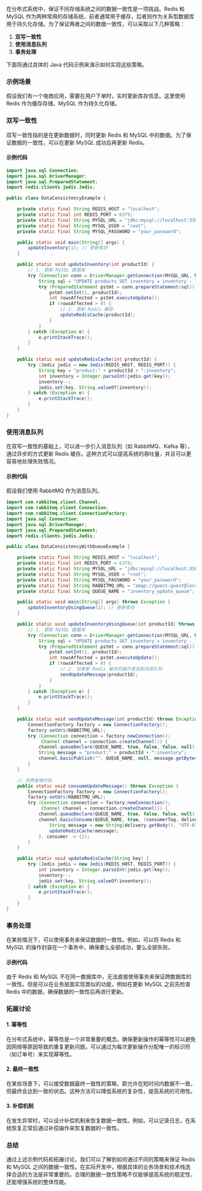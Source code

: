 在分布式系统中，保证不同存储系统之间的数据一致性是一项挑战。Redis 和 MySQL 作为两种常用的存储系统，前者通常用于缓存，后者则作为关系型数据库用于持久化存储。为了保证两者之间的数据一致性，可以采取以下几种策略：

1. **双写一致性**
2. **使用消息队列**
3. **事务处理**

下面将通过具体的 Java 代码示例来演示如何实现这些策略。

### 示例场景

假设我们有一个电商应用，需要在用户下单时，实时更新库存信息。这里使用 Redis 作为缓存存储，MySQL 作为持久化存储。

### 双写一致性

双写一致性指的是在更新数据时，同时更新 Redis 和 MySQL 中的数据。为了保证数据的一致性，可以在更新 MySQL 成功后再更新 Redis。

#### 示例代码

```java
import java.sql.Connection;
import java.sql.DriverManager;
import java.sql.PreparedStatement;
import redis.clients.jedis.Jedis;

public class DataConsistencyExample {

    private static final String REDIS_HOST = "localhost";
    private static final int REDIS_PORT = 6379;
    private static final String MYSQL_URL = "jdbc:mysql://localhost:3306/yourdb";
    private static final String MYSQL_USER = "root";
    private static final String MYSQL_PASSWORD = "your_password";

    public static void main(String[] args) {
        updateInventory(1); // 更新库存
    }

    public static void updateInventory(int productId) {
        // 1. 更新 MySQL 数据库
        try (Connection conn = DriverManager.getConnection(MYSQL_URL, MYSQL_USER, MYSQL_PASSWORD)) {
            String sql = "UPDATE products SET inventory = inventory - 1 WHERE id = ?";
            try (PreparedStatement pstmt = conn.prepareStatement(sql)) {
                pstmt.setInt(1, productId);
                int rowsAffected = pstmt.executeUpdate();
                if (rowsAffected > 0) {
                    // 2. 更新 Redis 缓存
                    updateRedisCache(productId);
                }
            }
        } catch (Exception e) {
            e.printStackTrace();
        }
    }

    public static void updateRedisCache(int productId) {
        try (Jedis jedis = new Jedis(REDIS_HOST, REDIS_PORT)) {
            String key = "product:" + productId + ":inventory";
            int inventory = Integer.parseInt(jedis.get(key));
            inventory--;
            jedis.set(key, String.valueOf(inventory));
        } catch (Exception e) {
            e.printStackTrace();
        }
    }
}
```

### 使用消息队列

在双写一致性的基础上，可以进一步引入消息队列（如 RabbitMQ、Kafka 等），通过异步的方式更新 Redis 缓存。这种方式可以提高系统的吞吐量，并且可以更容易地处理失败情况。

#### 示例代码

假设我们使用 RabbitMQ 作为消息队列。

```java
import com.rabbitmq.client.Channel;
import com.rabbitmq.client.Connection;
import com.rabbitmq.client.ConnectionFactory;
import java.sql.Connection;
import java.sql.DriverManager;
import java.sql.PreparedStatement;
import redis.clients.jedis.Jedis;

public class DataConsistencyWithQueueExample {

    private static final String REDIS_HOST = "localhost";
    private static final int REDIS_PORT = 6379;
    private static final String MYSQL_URL = "jdbc:mysql://localhost:3306/yourdb";
    private static final String MYSQL_USER = "root";
    private static final String MYSQL_PASSWORD = "your_password";
    private static final String RABBITMQ_URL = "amqp://guest:guest@localhost:5672/";
    private static final String QUEUE_NAME = "inventory_update_queue";

    public static void main(String[] args) throws Exception {
        updateInventoryUsingQueue(1); // 更新库存
    }

    public static void updateInventoryUsingQueue(int productId) throws Exception {
        // 1. 更新 MySQL 数据库
        try (Connection conn = DriverManager.getConnection(MYSQL_URL, MYSQL_USER, MYSQL_PASSWORD)) {
            String sql = "UPDATE products SET inventory = inventory - 1 WHERE id = ?";
            try (PreparedStatement pstmt = conn.prepareStatement(sql)) {
                pstmt.setInt(1, productId);
                int rowsAffected = pstmt.executeUpdate();
                if (rowsAffected > 0) {
                    // 2. 将更新 Redis 缓存的操作发送到消息队列
                    sendUpdateMessage(productId);
                }
            }
        } catch (Exception e) {
            e.printStackTrace();
        }
    }

    public static void sendUpdateMessage(int productId) throws Exception {
        ConnectionFactory factory = new ConnectionFactory();
        factory.setUri(RABBITMQ_URL);
        try (Connection connection = factory.newConnection();
             Channel channel = connection.createChannel()) {
            channel.queueDeclare(QUEUE_NAME, true, false, false, null);
            String message = "product:" + productId + ":inventory";
            channel.basicPublish("", QUEUE_NAME, null, message.getBytes("UTF-8"));
        }
    }

    // 消费者端代码
    public static void consumeUpdateMessage() throws Exception {
        ConnectionFactory factory = new ConnectionFactory();
        factory.setUri(RABBITMQ_URL);
        try (Connection connection = factory.newConnection();
             Channel channel = connection.createChannel()) {
            channel.queueDeclare(QUEUE_NAME, true, false, false, null);
            channel.basicConsume(QUEUE_NAME, true, (consumerTag, delivery) -> {
                String message = new String(delivery.getBody(), "UTF-8");
                updateRedisCache(message);
            }, consumer -> {});
        }
    }

    public static void updateRedisCache(String key) {
        try (Jedis jedis = new Jedis(REDIS_HOST, REDIS_PORT)) {
            int inventory = Integer.parseInt(jedis.get(key));
            inventory--;
            jedis.set(key, String.valueOf(inventory));
        } catch (Exception e) {
            e.printStackTrace();
        }
    }
}
```

### 事务处理

在某些情况下，可以使用事务来保证数据的一致性。例如，可以将 Redis 和 MySQL 的操作封装在一个事务中，确保要么全部成功，要么全部失败。

#### 示例代码

由于 Redis 和 MySQL 不在同一数据库中，无法直接使用事务来保证跨数据库的一致性。但是可以在业务层面实现类似的功能，例如在更新 MySQL 之前先检查 Redis 中的数据，确保数据的一致性后再进行更新。

### 拓展讨论

#### 1. **幂等性**

在分布式系统中，幂等性是一个非常重要的概念。确保更新操作的幂等性可以避免因网络等原因导致的重复更新问题。可以通过为每次更新操作分配唯一的标识符（如订单号）来实现幂等性。

#### 2. **最终一致性**

在某些场景下，可以接受数据最终一致性的策略，即允许在短时间内数据不一致，但最终会达到一致的状态。这种方法可以降低系统的复杂性，提高系统的可用性。

#### 3. **补偿机制**

在发生异常时，可以设计补偿机制来恢复数据一致性。例如，可以记录日志，在系统恢复正常后通过补偿操作来恢复数据的一致性。

### 总结

通过上述示例代码和拓展讨论，我们可以了解到如何通过不同的策略来保证 Redis 和 MySQL 之间的数据一致性。在实际开发中，根据具体的业务场景和技术栈选择合适的方法是非常重要的。合理的数据一致性策略不仅能够提高系统的稳定性，还能增强系统的整体性能。
